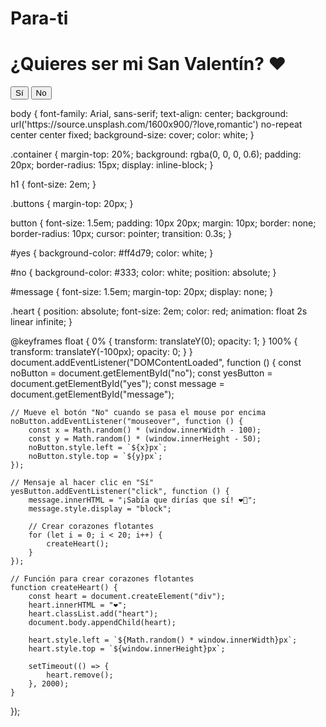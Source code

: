 # Para-ti
<!DOCTYPE html>
<html lang="es">
<head>
    <meta charset="UTF-8">
    <meta name="viewport" content="width=device-width, initial-scale=1.0">
    <title>¿Quieres ser mi San Valentín?</title>
    <link rel="stylesheet" href="styles.css">
</head>
<body>
    <div class="container">
        <h1>¿Quieres ser mi San Valentín? ❤️</h1>
        <div class="buttons">
            <button id="yes">Sí</button>
            <button id="no">No</button>
        </div>
        <p id="message"></p>
    </div>
    <script src="script.js"></script>
</body>
</html>
body {
    font-family: Arial, sans-serif;
    text-align: center;
    background: url('https://source.unsplash.com/1600x900/?love,romantic') no-repeat center center fixed;
    background-size: cover;
    color: white;
}

.container {
    margin-top: 20%;
    background: rgba(0, 0, 0, 0.6);
    padding: 20px;
    border-radius: 15px;
    display: inline-block;
}

h1 {
    font-size: 2em;
}

.buttons {
    margin-top: 20px;
}

button {
    font-size: 1.5em;
    padding: 10px 20px;
    margin: 10px;
    border: none;
    border-radius: 10px;
    cursor: pointer;
    transition: 0.3s;
}

#yes {
    background-color: #ff4d79;
    color: white;
}

#no {
    background-color: #333;
    color: white;
    position: absolute;
}

#message {
    font-size: 1.5em;
    margin-top: 20px;
    display: none;
}

.heart {
    position: absolute;
    font-size: 2em;
    color: red;
    animation: float 2s linear infinite;
}

@keyframes float {
    0% { transform: translateY(0); opacity: 1; }
    100% { transform: translateY(-100px); opacity: 0; }
}
document.addEventListener("DOMContentLoaded", function () {
    const noButton = document.getElementById("no");
    const yesButton = document.getElementById("yes");
    const message = document.getElementById("message");

    // Mueve el botón "No" cuando se pasa el mouse por encima
    noButton.addEventListener("mouseover", function () {
        const x = Math.random() * (window.innerWidth - 100);
        const y = Math.random() * (window.innerHeight - 50);
        noButton.style.left = `${x}px`;
        noButton.style.top = `${y}px`;
    });

    // Mensaje al hacer clic en "Sí"
    yesButton.addEventListener("click", function () {
        message.innerHTML = "¡Sabía que dirías que sí! ❤️💖";
        message.style.display = "block";

        // Crear corazones flotantes
        for (let i = 0; i < 20; i++) {
            createHeart();
        }
    });

    // Función para crear corazones flotantes
    function createHeart() {
        const heart = document.createElement("div");
        heart.innerHTML = "❤️";
        heart.classList.add("heart");
        document.body.appendChild(heart);

        heart.style.left = `${Math.random() * window.innerWidth}px`;
        heart.style.top = `${window.innerHeight}px`;

        setTimeout(() => {
            heart.remove();
        }, 2000);
    }
});
